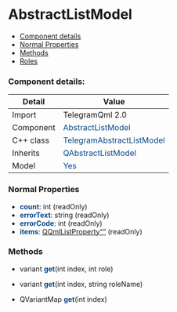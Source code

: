 # AbstractListModel

 * [Component details](#component-details)
 * [Normal Properties](#normal-properties)
 * [Methods](#methods)
 * [Roles](#roles)


### Component details:

|Detail|Value|
|------|-----|
|Import|TelegramQml 2.0|
|Component|<font color='#074885'>AbstractListModel</font>|
|C++ class|<font color='#074885'>TelegramAbstractListModel</font>|
|Inherits|<font color='#074885'>QAbstractListModel</font>|
|Model|<font color='#074885'>Yes</font>|



### Normal Properties

* <font color='#074885'><b>count</b></font>: int (readOnly)
* <font color='#074885'><b>errorText</b></font>: string (readOnly)
* <font color='#074885'><b>errorCode</b></font>: int (readOnly)
* <font color='#074885'><b>items</b></font>: [QQmlListProperty<Q>](https://github.com/Aseman-Land/libqtelegram-aseman-edition/blob/API51/telegram/documents/types/qqmllistproperty<q>.md) (readOnly)


### Methods

 * variant <font color='#074885'><b>get</b></font>(int index, int role)


 * variant <font color='#074885'><b>get</b></font>(int index, string roleName)


 * QVariantMap <font color='#074885'><b>get</b></font>(int index)





